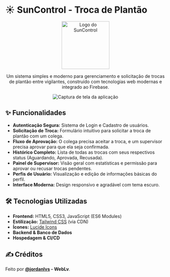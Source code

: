 # ☀️ SunControl - Troca de Plantão

<p align="center">
  <img src="https://i.postimg.cc/mmZYxJJjx/SUN-CONTROL.png" alt="Logo do SunControl" width="150">
</p>

<p align="center">
  Um sistema simples e moderno para gerenciamento e solicitação de trocas de plantão entre vigilantes, construído com tecnologias web modernas e integrado ao Firebase.
</p>

<p align="center">
  <img src="https://i.postimg.cc/x8CKvWTk/b.png" alt="Captura de tela da aplicação">
</p>

## ✨ Funcionalidades

* **Autenticação Segura:** Sistema de Login e Cadastro de usuários.
* **Solicitação de Troca:** Formulário intuitivo para solicitar a troca de plantão com um colega.
* **Fluxo de Aprovação:** O colega precisa aceitar a troca, e um supervisor precisa aprovar para que ela seja confirmada.
* **Histórico Completo:** Lista de todas as trocas com seus respectivos status (Aguardando, Aprovada, Recusada).
* **Painel de Supervisor:** Visão geral com estatísticas e permissão para aprovar ou recusar trocas pendentes.
* **Perfis de Usuário:** Visualização e edição de informações básicas do perfil.
* **Interface Moderna:** Design responsivo e agradável com tema escuro.

## 🛠️ Tecnologias Utilizadas

* **Frontend:** HTML5, CSS3, JavaScript (ES6 Modules)
* **Estilização:** [Tailwind CSS](https://tailwindcss.com/) (via CDN)
* **Ícones:** [Lucide Icons](https://lucide.dev/)
* **Backend & Banco de Dados**
* **Hospedagem & CI/CD**

## ✍️ Créditos

Feito por **[@jordanlvs](https://instagram.com/jordanlvs) - WebLv**.

